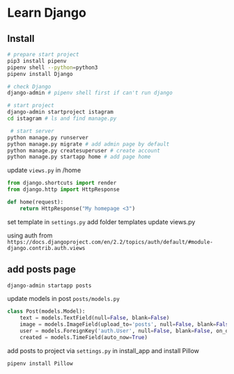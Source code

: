 # Learn Django

## Install

```sh
# prepare start project
pip3 install pipenv
pipenv shell --python=python3
pipenv install Django

# check Django
django-admin # pipenv shell first if can't run django

# start project
django-admin startproject istagram
cd istagram # ls and find manage.py

 # start server
python manage.py runserver
python manage.py migrate # add admin page by default
python manage.py createsuperuser # create account
python manage.py startapp home # add page home
```

update `views.py` in /home

```python
from django.shortcuts import render
from django.http import HttpResponse

def home(request):
    return HttpResponse("My homepage <3")
```

set template in `settings.py`
add folder templates
update views.py

using auth from `https://docs.djangoproject.com/en/2.2/topics/auth/default/#module-django.contrib.auth.views`

## add posts page

```sh
django-admin startapp posts
```

update models in post `posts/models.py`

```py
class Post(models.Model):
    text = models.TextField(null=False, blank=False)
    image = models.ImageField(upload_to='posts', null=False, blank=False)
    user = models.ForeignKey('auth.User', null=False, blank=False, on_delete=models.CASCADE)
    created = models.TimeField(auto_now=True)
```

add posts to project via `settings.py` in install_app
and install Pillow

```sh
pipenv install Pillow
```
